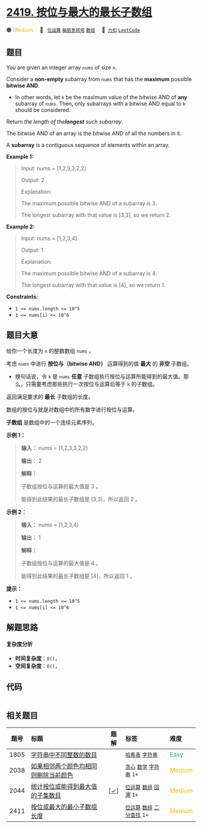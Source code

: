 # [2419. 按位与最大的最长子数组](https://2xiao.github.io/leetcode-js/problem/2419.html)

🟠 <font color=#ffb800>Medium</font>&emsp; 🔖&ensp; [`位运算`](/tag/bit-manipulation.md) [`脑筋急转弯`](/tag/brainteaser.md) [`数组`](/tag/array.md)&emsp; 🔗&ensp;[`力扣`](https://leetcode.cn/problems/longest-subarray-with-maximum-bitwise-and) [`LeetCode`](https://leetcode.com/problems/longest-subarray-with-maximum-bitwise-and)

## 题目

You are given an integer array `nums` of size `n`.

Consider a **non-empty** subarray from `nums` that has the **maximum**
possible **bitwise AND**.

  * In other words, let `k` be the maximum value of the bitwise AND of **any** subarray of `nums`. Then, only subarrays with a bitwise AND equal to `k` should be considered.

Return _the length of the**longest** such subarray_.

The bitwise AND of an array is the bitwise AND of all the numbers in it.

A **subarray** is a contiguous sequence of elements within an array.



**Example 1:**

> Input: nums = [1,2,3,3,2,2]
> 
> Output: 2
> 
> Explanation:
> 
> The maximum possible bitwise AND of a subarray is 3.
> 
> The longest subarray with that value is [3,3], so we return 2.

**Example 2:**

> Input: nums = [1,2,3,4]
> 
> Output: 1
> 
> Explanation:
> 
> The maximum possible bitwise AND of a subarray is 4.
> 
> The longest subarray with that value is [4], so we return 1.

**Constraints:**

  * `1 <= nums.length <= 10^5`
  * `1 <= nums[i] <= 10^6`


## 题目大意

给你一个长度为 `n` 的整数数组 `nums` 。

考虑 `nums` 中进行 **按位与（bitwise AND）** 运算得到的值 **最大** 的 **非空** 子数组。

  * 换句话说，令 `k` 是 `nums` **任意** 子数组执行按位与运算所能得到的最大值。那么，只需要考虑那些执行一次按位与运算后等于 `k` 的子数组。

返回满足要求的 **最长** 子数组的长度。

数组的按位与就是对数组中的所有数字进行按位与运算。

**子数组** 是数组中的一个连续元素序列。



**示例 1：**

> 
> 
> 
> 
> 
> **输入：** nums = [1,2,3,3,2,2]
> 
> **输出：** 2
> 
> **解释：**
> 
> 子数组按位与运算的最大值是 3 。
> 
> 能得到此结果的最长子数组是 [3,3]，所以返回 2 。
> 
> 

**示例 2：**

> 
> 
> 
> 
> 
> **输入：** nums = [1,2,3,4]
> 
> **输出：** 1
> 
> **解释：**
> 
> 子数组按位与运算的最大值是 4 。 
> 
> 能得到此结果的最长子数组是 [4]，所以返回 1 。
> 
> 



**提示：**

  * `1 <= nums.length <= 10^5`
  * `1 <= nums[i] <= 10^6`


## 解题思路

#### 复杂度分析

- **时间复杂度**：`O()`，
- **空间复杂度**：`O()`，

## 代码

```javascript

```

## 相关题目

<!-- prettier-ignore -->
| 题号 | 标题 | 题解 | 标签 | 难度 |
| :------: | :------ | :------: | :------ | :------ |
| 1805 | [字符串中不同整数的数目](https://leetcode.com/problems/number-of-different-integers-in-a-string) |  |  [`哈希表`](/tag/hash-table.md) [`字符串`](/tag/string.md) | <font color=#15bd66>Easy</font> |
| 2038 | [如果相邻两个颜色均相同则删除当前颜色](https://leetcode.com/problems/remove-colored-pieces-if-both-neighbors-are-the-same-color) |  |  [`贪心`](/tag/greedy.md) [`数学`](/tag/math.md) [`字符串`](/tag/string.md) `1+` | <font color=#ffb800>Medium</font> |
| 2044 | [统计按位或能得到最大值的子集数目](https://leetcode.com/problems/count-number-of-maximum-bitwise-or-subsets) | [[✓]](/problem/2044.md) |  [`位运算`](/tag/bit-manipulation.md) [`数组`](/tag/array.md) [`回溯`](/tag/backtracking.md) `1+` | <font color=#ffb800>Medium</font> |
| 2411 | [按位或最大的最小子数组长度](https://leetcode.com/problems/smallest-subarrays-with-maximum-bitwise-or) |  |  [`位运算`](/tag/bit-manipulation.md) [`数组`](/tag/array.md) [`二分查找`](/tag/binary-search.md) `1+` | <font color=#ffb800>Medium</font> |